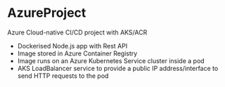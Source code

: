 # AzureProject
Azure Cloud-native CI/CD project with AKS/ACR

- Dockerised Node.js app with Rest API
- Image stored in Azure Container Registry
- Image runs on an Azure Kubernetes Service cluster inside a pod
- AKS LoadBalancer service to provide a public IP address/interface to send HTTP requests to the pod
